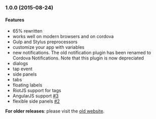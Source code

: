### 1.0.0 (2015-08-24)

#### Features

* 65% rewritten
* works well on modern browsers and on cordova 
* Gulp and Stylus preprocessors
* customize your app with variables
* new notifications. The old notification plugin has been renamed to Cordova Notifications. Note that this plugin is now depreciated
* dialogs
* tap event
* side panels
* tabs
* floating labels
* RiotJS support for tags
* AngularJS support [#3](https://github.com/quark-dev/Phonon-Framework/issues/3)
* flexible side panels [#2](https://github.com/quark-dev/Phonon-Framework/issues/2)

**For older releases**: please visit the [old website](http://phonon.quarkdev.com/0.9/).